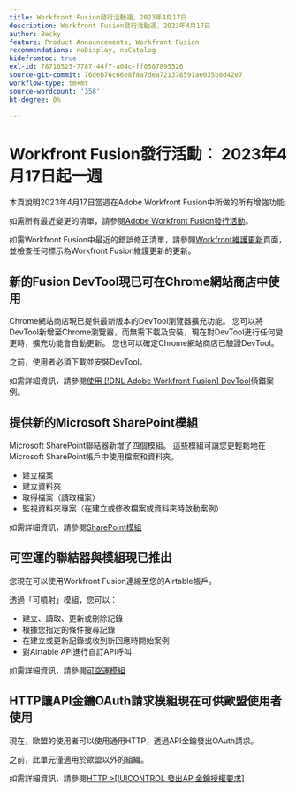 ```yaml
---
title: Workfront Fusion發行活動週，2023年4月17日
description: Workfront Fusion發行活動週，2023年4月17日
author: Becky
feature: Product Announcements, Workfront Fusion
recommendations: noDisplay, noCatalog
hidefromtoc: true
exl-id: 78710525-7787-44f7-a04c-ff0507895526
source-git-commit: 76deb76c66e8f8a7dea721378591ae035b8d42e7
workflow-type: tm+mt
source-wordcount: '358'
ht-degree: 0%

---
```


# Workfront Fusion發行活動： 2023年4月17日起一週

本頁說明2023年4月17日當週在Adobe Workfront Fusion中所做的所有增強功能

如需所有最近變更的清單，請參閱[Adobe Workfront Fusion發行活動](../../../product-announcements/product-releases/fusion-release-activity/fusion-release-activity.md)。

如需Workfront Fusion中最近的錯誤修正清單，請參閱[Workfront維護更新](https://experienceleague.adobe.com/docs/workfront-known-issues/releases/current-updates.html)頁面，並檢查任何標示為Workfront Fusion維護更新的更新。

## 新的Fusion DevTool現已可在Chrome網站商店中使用

Chrome網站商店現已提供最新版本的DevTool瀏覽器擴充功能。 您可以將DevTool新增至Chrome瀏覽器，而無需下載及安裝，現在對DevTool進行任何變更時，擴充功能會自動更新。 您也可以確定Chrome網站商店已驗證DevTool。

之前，使用者必須下載並安裝DevTool。

如需詳細資訊，請參閱[使用 [!DNL Adobe Workfront Fusion] DevTool](../../../workfront-fusion/scenarios/debug-scenarios-with-dev-tool.md)偵錯案例。

## 提供新的Microsoft SharePoint模組

Microsoft SharePoint聯結器新增了四個模組。 這些模組可讓您更輕鬆地在Microsoft SharePoint帳戶中使用檔案和資料夾。

* 建立檔案
* 建立資料夾
* 取得檔案（讀取檔案）
* 監視資料夾專案（在建立或修改檔案或資料夾時啟動案例）

如需詳細資訊，請參閱[SharePoint模組](../../../workfront-fusion/apps-and-their-modules/sharepoint-modules.md)

## 可空運的聯結器與模組現已推出

您現在可以使用Workfront Fusion連線至您的Airtable帳戶。

透過「可噴射」模組，您可以：

* 建立、讀取、更新或刪除記錄
* 根據您指定的條件搜尋記錄
* 在建立或更新記錄或收到新回應時開始案例
* 對Airtable API進行自訂API呼叫

如需詳細資訊，請參閱[可空運模組](../../../workfront-fusion/apps-and-their-modules/airtable-modules.md)

## HTTP讓API金鑰OAuth請求模組現在可供歐盟使用者使用

現在，歐盟的使用者可以使用通用HTTP，透過API金鑰發出OAuth請求。

之前，此單元僅適用於歐盟以外的組織。

如需詳細資訊，請參閱[HTTP >[!UICONTROL 發出API金鑰授權要求]](/help/quicksilver/workfront-fusion/apps-and-their-modules/http-modules/http-module-make-an-api-key-auth-request.md)



<!--

## Docusign connector and modules now available in the EU

Fusion users in the EU can now use Fusion to connect to a Docusign account. With the Docusign modules, you can:

* Trigger a scenario when an envelope changes its status
* Create an envelope
* Read, send, or add a recipient to an existing envelope
* Add or modify custom fields in documents
* Download a document as a filed
* Upload a file to an envelope
* Perform a custom API call

For more information, see [DocuSign modules](../../../workfront-fusion/apps-and-their-modules/docusign-modules.md).

-->
